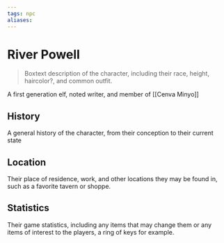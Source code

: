 ```yaml
---
tags: npc
aliases:
---
```

# River Powell

> Boxtext description of the character, including their race, height, haircolor?, and common outfit.

A first generation elf, noted writer, and member of [[Cenva Minyo]]

## History
A general history of the character, from their conception to their current state

## Location
Their place of residence, work, and other locations they may be found in, such as a favorite tavern or shoppe.

## Statistics
Their game statistics, including any items that may change them or any items of interest to the players, a ring of keys for example.